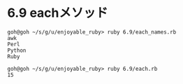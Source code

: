 # 6.9 eachメソッド

```
goh@goh ~/s/g/u/enjoyable_ruby> ruby 6.9/each_names.rb
awk
Perl
Python
Ruby
```

```
goh@goh ~/s/g/u/enjoyable_ruby> ruby 6.9/each.rb
15
```

